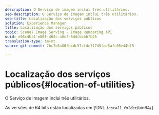 ```yaml
---
description: O Serviço de imagem inclui três utilitários.
seo-description: O Serviço de imagem inclui três utilitários.
seo-title: Localização dos serviços públicos
solution: Experience Manager
title: Localização dos serviços públicos
topic: Scene7 Image Serving - Image Rendering API
uuid: e06c4ba1-e00f-464c-a6cf-54dcbabbfb45
translation-type: tm+mt
source-git-commit: 7bc7b3a86fbcdc57cfdc31745fae3afc06e44b15

---
```



# Localização dos serviços públicos{#location-of-utilities}

O Serviço de imagem inclui três utilitários.

As versões de 64 bits estão localizadas em [!DNL *`install_folder`*/bin64/].
